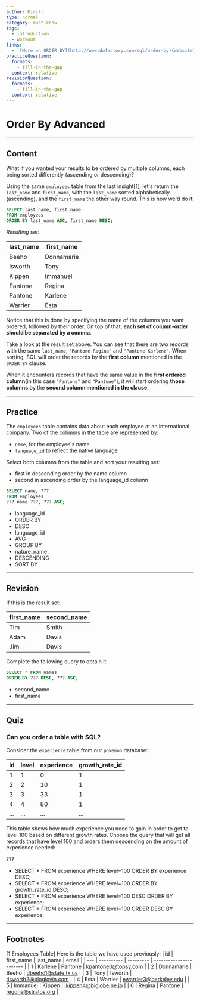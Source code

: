 ```yaml
---
author: Kirill
type: normal
category: must-know
tags:
  - introduction
  - workout
links:
  - '[More on ORDER BY](http://www.dofactory.com/sql/order-by){website}'
practiceQuestion:
  formats:
    - fill-in-the-gap
  context: relative
revisionQuestion:
  formats:
    - fill-in-the-gap
  context: relative
---
```


# Order By Advanced


---

## Content

What if you wanted your results to be ordered by multiple columns, each being sorted differently (ascending or descending)? 

Using the same `employees` table from the last insight[1], let's return the `last_name` and `first_name`, with the `last_name` sorted alphabetically (ascending), and the `first_name` the other way round. This is how we'd do it:

```sql
SELECT last_name, first_name
FROM employees
ORDER BY last_name ASC, first_name DESC;
```

*Resulting set*:

| last_name | first_name |
| --------- | ---------- |
| Beeho     | Donnamarie |
| Isworth   | Tony       |
| Kippen    | Immanuel   |
| Pantone   | Regina     |
| Pantone   | Karlene    |
| Warrier   | Esta       |

Notice that this is done by specifying the name of the columns you want ordered, followed by their order. On top of that, **each set of column-order should be separated by a comma**. 

Take a look at the result set above. You can see that there are two records with the same `last_name`, `"Pantone Regina"` and `"Pantone Karlene"`. When sorting, SQL will order the records by the **first column** mentioned in the `ORDER BY` clause. 

When it encounters records that have the same value in the **first ordered column**(in this case `"Pantone"` and `"Pantone"`), it will start ordering **those columns** by the **second column mentioned in the clause**.


---

## Practice

The `employees` table contains data about each employee at an international company. Two of the columns in the table are represented by:

- `name`, for the employee's name
- `language_id` to reflect the native language

Select both columns from the table and sort your resulting set:

- first in descending order by the name column
- second in ascending order by the language_id column

```sql
SELECT name, ???
FROM employees
??? name ???, ??? ASC;
```

- language_id
- ORDER BY
- DESC
- language_id
- AVG
- GROUP BY
- nature_name
- DESCENDING
- SORT BY


---

## Revision

If this is the result set:

| first_name | second_name |
| ---------- | ----------- |
| Tim        | Smith       |
| Adam       | Davis       |
| Jim        | Davis       |

Complete the following query to obtain it:

```sql
SELECT * FROM names
ORDER BY ??? DESC, ??? ASC;
```

- second_name
- first_name


---

## Quiz

### Can you order a table with SQL?


Consider the `experience` table from our `pokemon` database:

| id  | level | experience | growth_rate_id |
| --- | ----- | ---------- | -------------- |
| 1   | 1     | 0          | 1              |
| 2   | 2     | 10         | 1              |
| 3   | 3     | 33         | 1              |
| 4   | 4     | 80         | 1              |
| ... | ...   | ...        | ...            |

This table shows how much experience you need to gain in order to get to level 100 based on different growth rates. Choose the query that will get all records that have level 100 and orders them descending on the amount of experience needed:

 ???

- SELECT * FROM experience WHERE level=100 ORDER BY experience DESC;
- SELECT * FROM experience WHERE level=100 ORDER BY growth_rate_id DESC;
- SELECT * FROM experience WHERE level=100 DESC ORDER BY experience;
- SELECT * FROM experience WHERE level=100 ORDER DESC BY experience;


---

## Footnotes

[1:Employees Table]
Here is the table we have used previously:
| id  | first_name | last_name | email                   |
| --- | ---------- | --------- | ----------------------- |
| 1   | Karlene    | Pantone   | [kpantone0@topsy.com](mailto:kpantone0@topsy.com)     |
| 2   | Donnamarie | Beeho     | [dbeeho1@state.tx.us](mailto:dbeeho1@state.tx.us)     |
| 3   | Tony       | Isworth   | [tisworth2@bloglovin.com](mailto:tisworth2@bloglovin.com) |
| 4   | Esta       | Warrier   | [ewarrier3@berkeley.edu](mailto:ewarrier3@berkeley.edu)  |
| 5   | Immanuel   | Kippen    | [ikippen4@biglobe.ne.jp](mailto:ikippen4@biglobe.ne.jp)  |
| 6   | Regina     | Pantone   | [regone@stratos.org](mailto:regone@stratos.org)      |
